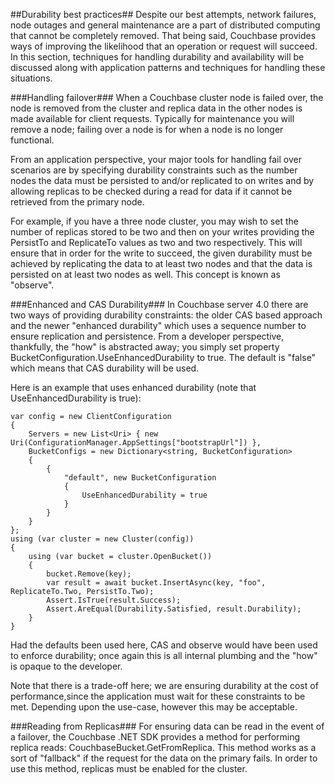 ##Durability best practices##
Despite our best attempts, network failures, node outages and general maintenance are a part of distributed computing that cannot be completely removed. That being said, Couchbase provides ways of improving the likelihood that an operation or request will succeed. In this section, techniques for handling durability and availability will be discussed along with application patterns and techniques for handling these situations.

###Handling failover###
When a Couchbase cluster node is failed over, the node is removed from the cluster and replica data in the other nodes is made available for client requests. Typically for maintenance you will remove a node; failing over a node is for when a node is no longer functional.

From an application perspective, your major tools for handling fail over scenarios are by specifying durability constraints such as the number nodes the data must be persisted to and/or replicated to on writes and by allowing replicas to be checked during a read for data if it cannot be retrieved from the primary node. 

For example, if you have a three node cluster, you may wish to set the number of replicas stored to be two and then on your writes providing the PersistTo and ReplicateTo values as two and two respectively. This will ensure that in order for the write to succeed, the given durability must be achieved by replicating the data to at least two nodes and that the data is persisted on at least two nodes as well. This concept is known as "observe". 

###Enhanced and CAS Durability###
In Couchbase server 4.0 there are two ways of providing durability constraints: the older CAS based approach and the newer "enhanced durability" which uses a sequence number to ensure replication and persistence. From a developer perspective, thankfully, the "how" is abstracted away; you simply set property BucketConfiguration.UseEnhancedDurability to true. The default is "false" which means that CAS durability will be used.

Here is an example that uses enhanced durability (note that UseEnhancedDurability is true):

    var config = new ClientConfiguration
    {
        Servers = new List<Uri> { new Uri(ConfigurationManager.AppSettings["bootstrapUrl"]) },
        BucketConfigs = new Dictionary<string, BucketConfiguration>
        {
            {
                "default", new BucketConfiguration
                {
                    UseEnhancedDurability = true
                }
            }
        }
    };
    using (var cluster = new Cluster(config))
    {
        using (var bucket = cluster.OpenBucket())
        {
            bucket.Remove(key);
            var result = await bucket.InsertAsync(key, "foo", ReplicateTo.Two, PersistTo.Two);
            Assert.IsTrue(result.Success);
            Assert.AreEqual(Durability.Satisfied, result.Durability);
        }
    }

Had the defaults been used here, CAS and observe would have been used to enforce durability; once again this is all internal plumbing and the "how" is opaque to the developer.

Note that there is a trade-off here; we are ensuring durability at the cost of performance,since the application must wait for these constraints to be met. Depending upon the use-case, however this may be acceptable.

###Reading from Replicas###
For ensuring data can be read in the event of a failover, the Couchbase .NET SDK provides a method for performing replica reads: CouchbaseBucket.GetFromReplica. This method works as a sort of "fallback" if the request for the data on the primary fails. In order to use this method, replicas must be enabled for the cluster.

